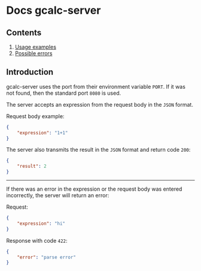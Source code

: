 # Docs gcalc-server

## Contents
1. [Usage examples](./usage_examples.md)
2. [Possible errors](./possible_errors.md)

## Introduction
gcalc-server uses the port from their environment variable ```PORT```. If it was not found, then the standard port ```8080``` is used.

The server accepts an expression from the request body in the ```JSON``` format.

Request body example:
``` JSON
{
    "expression": "1+1"
}
```

The server also transmits the result in the ```JSON``` format and return code ```200```:
```JSON
{
    "result": 2
}
```

---

If there was an error in the expression or the request body was entered incorrectly, the server will return an error:

Request:
```JSON
{
    "expression": "hi"
}
```

Response with code ```422```:
```JSON
{
    "error": "parse error"
}
```

